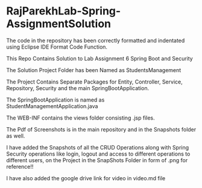 # RajParekhLab-Spring-AssignmentSolution

The code in the repository has been correctly formatted and indentated  using Eclipse IDE Format Code Function.

This Repo Contains Solution to Lab Assignment 6 Spring Boot and Security

The Solution Project Folder has been Named as StudentsManagement

The Project Contains Separate Packages for Entity, Controller, Service, Repository, Security and the main SpringBootApplication.

The SpringBootApplication is named as StudentManagementApplication.java

The WEB-INF contains the views folder consisting .jsp files.

The Pdf of Screenshots is in the main repository and in the Snapshots folder as well.

I have added the Snapshots of all the CRUD Operations along with 
Spring Security operations like login, logout and access to different operations to different users,
on the Project in the SnapShots Folder in form of .png for reference!!

I have also added the google drive link for video in video.md file
